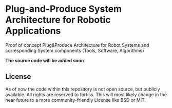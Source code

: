 # Plug-and-Produce System Architecture for Robotic Applications

Proof of concept Plug&amp;Produce Architecture for Robot Systems and corresponding System components (Tools, Software, Algorithms)

**The source code will be added soon**

## License

As of now the code within this repository is not open source, but publicly available. All rights are reserved to fortiss.
This will most likely change in the near future to a more community-friendly License like BSD or MIT.
